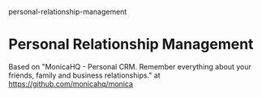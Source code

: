 personal-relationship-management
# Personal Relationship Management

Based on "MonicaHQ - Personal CRM. Remember everything about your friends, family and business relationships." at https://github.com/monicahq/monica
